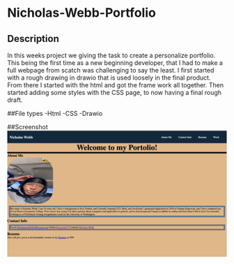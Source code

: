 # Nicholas-Webb-Portfolio

## Description
In this weeks project we giving the task to create a personalize portfolio. This being the first time as a new beginning developer, that I had to make a full webpage from scatch was challenging to say the least. I first started with a rough drawing in drawio that is used loosely in the final product. From there I started with the html and got the frame work all together. Then started adding some styles with the CSS page, to now having a final rough draft.

##File types
-Html
-CSS
-Drawio

##Screenshot
![ScreenShot](./images/Screen%20Shot%202022-06-15%20at%209.24.28%20AM.png)